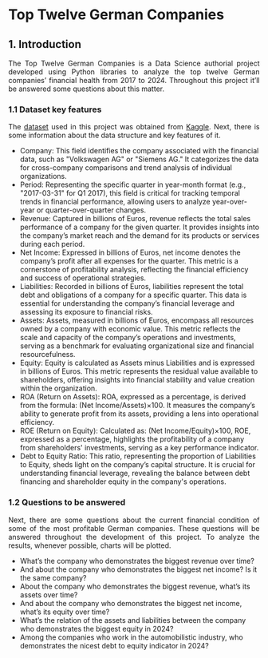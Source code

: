 # Top Twelve German Companies

## 1. Introduction

<p align='justify'>The Top Twelve German Companies is a Data Science authorial project developed using Python libraries to analyze the top twelve German companies’ financial health from 2017 to 2024. Throughout this project it’ll be answered some questions about this matter.</p>

### 1.1 Dataset key features

<p align='justify'>The <a href="https://www.kaggle.com/datasets/willianoliveiragibin/top-12-german-companies">dataset</a> used in this project was obtained from <a href="https://www.kaggle.com/">Kaggle</a>. Next, there is some information about the data structure and key features of it.</p>

<ul>
  <li>Company: This field identifies the company associated with the financial data, such as "Volkswagen AG" or "Siemens AG." It categorizes the data for cross-company comparisons and trend analysis of individual organizations.</li>
  <li>Period: Representing the specific quarter in year-month format (e.g., "2017-03-31" for Q1 2017), this field is critical for tracking temporal trends in financial performance, allowing users to analyze year-over-year or quarter-over-quarter changes.</li>
  <li>Revenue: Captured in billions of Euros, revenue reflects the total sales performance of a company for the given quarter. It provides insights into the company’s market reach and the demand for its products or services during each period.</li>
  <li>Net Income: Expressed in billions of Euros, net income denotes the company’s profit after all expenses for the quarter. This metric is a cornerstone of profitability analysis, reflecting the financial efficiency and success of operational strategies.</li>
  <li>Liabilities: Recorded in billions of Euros, liabilities represent the total debt and obligations of a company for a specific quarter. This data is essential for understanding the company’s financial leverage and assessing its exposure to financial risks.</li>
  <li>Assets: Assets, measured in billions of Euros, encompass all resources owned by a company with economic value. This metric reflects the scale and capacity of the company’s operations and investments, serving as a benchmark for evaluating organizational size and financial resourcefulness.</li>
  <li>Equity: Equity is calculated as Assets minus Liabilities and is expressed in billions of Euros. This metric represents the residual value available to shareholders, offering insights into financial stability and value creation within the organization.</li> 
  <li>ROA (Return on Assets): ROA, expressed as a percentage, is derived from the formula: (Net Income/Assets)×100. It measures the company’s ability to generate profit from its assets, providing a lens into operational efficiency.</li> 
  <li>ROE (Return on Equity): Calculated as: (Net Income/Equity)×100, ROE, expressed as a percentage, highlights the profitability of a company from shareholders' investments, serving as a key performance indicator.</li>
  <li>Debt to Equity Ratio: This ratio, representing the proportion of Liabilities to Equity, sheds light on the company’s capital structure. It is crucial for understanding financial leverage, revealing the balance between debt financing and shareholder equity in the company's operations.</li>
</ul>

### 1.2 Questions to be answered

<p align='justify'>Next, there are some questions about the current financial condition of some of the most profitable German companies. These questions will be answered throughout the development of this project. To analyze the results, whenever possible, charts will be plotted.</p>

<ul>
  <li>What’s the company who demonstrates the biggest revenue over time?</li>
  <li>And about the company who demonstrates the biggest net income? Is it the same company?</li>
  <li>About the company who demonstrates the biggest revenue, what’s its assets over time?</li>
  <li>And about the company who demonstrates the biggest net income, what’s its equity over time?</li>
  <li>What’s the relation of the assets and liabilities between the company who demonstrates the biggest equity in 2024?</li>
  <li>Among the companies who work in the automobilistic industry, who demonstrates the nicest debt to equity indicator in 2024?</li>
</ul>
